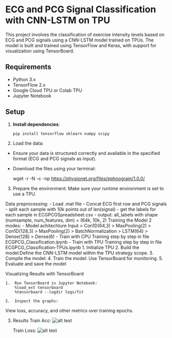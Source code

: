 # ECG and PCG Signal Classification with CNN-LSTM on TPU

This project involves the classification of exercise intensity levels based on ECG and PCG signals using a CNN-LSTM model trained on TPUs. The model is built and trained using TensorFlow and Keras, with support for visualization using TensorBoard.

## Requirements

- Python 3.x
- TensorFlow 2.x
- Google Cloud TPU or Colab TPU
- Jupyter Notebook

## Setup

1. **Install dependencies**:
   ```bash
   pip install tensorflow sklearn numpy scipy


2.	Load the data:
- Ensure your data is structured correctly and available in the specified format (ECG and PCG signals as input).

- Download the files using your terminal:

    wget -r -N -c -np https://physionet.org/files/ephnogram/1.0.0/

3.	Prepare the environment:
Make sure your runtime environment is set to use a TPU.

Data preprocessing:
    - Load .mat file
    - Concat ECG first row and PCG signals
    - split each sample with 10k points out of len(signal)
    - get the labels for each sample in ECGPCGSpreadsheet.csv
    - output: all_labels with shape (numsample, num_features, dim) = (64k, 10k, 2)
Training the Model 2 modes:
    - Model achitechture
            Input > Con1D(64,3) > MaxPooling(2) > Con1D(128,3) > MaxPooling(2) > BatchNormalization > LSTM(64) > Dense(128) > Dense(6)
    - Train with CPU
        Training step by step in file ECGPCG_Classification.ipynb
    - Train with TPU
        Training step by step in file ECGPCG_Classification-TPUs.ipynb
            1.	Initialize TPU
            2.  Build the model:Define the CNN-LSTM model within the TPU strategy scope.
            3.	Compile the model:
            4.	Train the model: Use TensorBoard for monitoring.
            5.	Evaluate and save the model


Visualizing Results with TensorBoard

	1.	Run TensorBoard in Jupyter Notebook:
        %load_ext tensorboard
        %tensorboard --logdir logs/fit

	2.	Inspect the graphs:
View loss, accuracy, and other metrics over training epochs.

3. Results
    Train Acc:
        ![alt text](image-1.png)
    
    Train Loss:
        ![alt text](image-2.png)